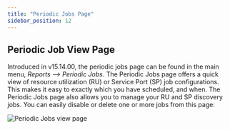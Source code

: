 ```yaml
---
title: "Periodic Jobs Page"
sidebar_position: 12
---
```


## Periodic Job View Page

Introduced in v15.14.00, the periodic jobs page can be found in the main menu, _Reports –> Periodic Jobs_. The Periodic Jobs page offers a quick view of resource utilization (RU) or Service Port (SP) job configurations. This makes it easy to exactly which you have scheduled, and when. The Periodic Jobs page also allows you to manage your RU and SP discovery jobs. You can easily disable or delete one or more jobs from this page:

![Periodic Jobs view page](/assets/images/periodic_jobs_page.png)
